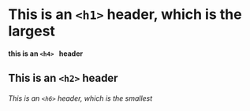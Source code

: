 # This is an `<h1>` header, which is the largest

#### this is an  `<h4> ` header

## This is an `<h2>` header

###### This is an `<h6>` header, which is the smallest

